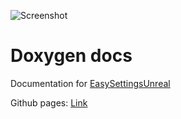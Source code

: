 ![Screenshot](https://cdn.discordapp.com/attachments/1026083841791754250/1275094154103492659/image.png?ex=66c4a378&is=66c351f8&hm=8b900b4e5ce54f78610e930cf767738d37eb411936d51824abf266dcd183e3d7&)
# Doxygen docs
Documentation for [EasySettingsUnreal](https://github.com/ArtemIyX/EasySettingsUnreal)

Github pages: [Link](https://artemiyx.github.io/EasySettingsUnrealDoc/annotated.html)
